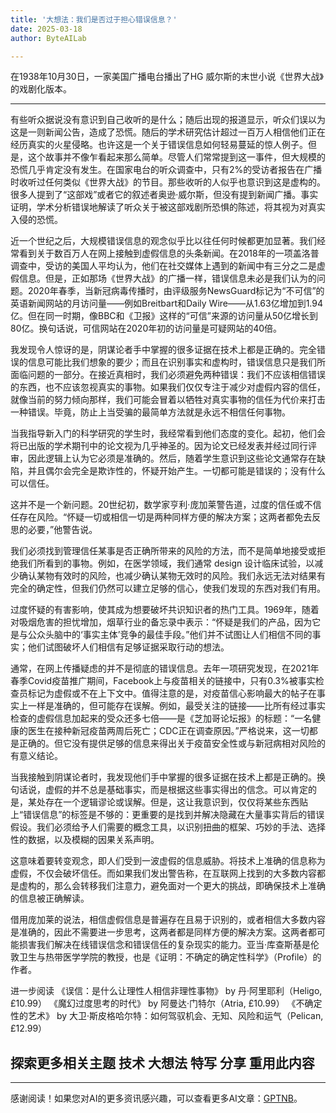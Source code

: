 ```yaml
---
title: '大想法：我们是否过于担心错误信息？'
date: 2025-03-18
author: ByteAILab

---
```


在1938年10月30日，一家美国广播电台播出了HG 威尔斯的末世小说《世界大战》的戏剧化版本。

---
有些听众据说没有意识到自己收听的是什么；随后出现的报道显示，听众们误以为这是一则新闻公告，造成了恐慌。随后的学术研究估计超过一百万人相信他们正在经历真实的火星侵略。也许这是一个关于错误信息如何轻易蔓延的惊人例子。但是，这个故事并不像乍看起来那么简单。尽管人们常常提到这一事件，但大规模的恐慌几乎肯定没有发生。在国家电台的听众调查中，只有2%的受访者报告在广播时收听过任何类似《世界大战》的节目。那些收听的人似乎也意识到这是虚构的。很多人提到了“这部戏”或者它的叙述者奥逊·威尔斯，但没有提到新闻广播。事实证明，学术分析错误地解读了听众关于被这部戏剧所恐惧的陈述，将其视为对真实入侵的恐慌。

近一个世纪之后，大规模错误信息的观念似乎比以往任何时候都更加显著。我们经常看到关于数百万人在网上接触到虚假信息的头条新闻。在2018年的一项盖洛普调查中，受访的美国人平均认为，他们在社交媒体上遇到的新闻中有三分之二是虚假信息。但是，正如那场《世界大战》的广播一样，错误信息未必是我们认为的问题。2020年春季，当新冠病毒传播时，由评级服务NewsGuard标记为“不可信”的英语新闻网站的月访问量——例如Breitbart和Daily Wire——从1.63亿增加到1.94亿。但在同一时期，像BBC和《卫报》这样的“可信”来源的访问量从50亿增长到80亿。换句话说，可信网站在2020年初的访问量是可疑网站的40倍。

我发现令人惊讶的是，阴谋论者手中掌握的很多证据在技术上都是正确的。完全错误的信息可能比我们想象的要少；而且在识别事实和虚构时，错误信息只是我们所面临问题的一部分。在接近真相时，我们必须避免两种错误：我们不应该相信错误的东西，也不应该忽视真实的事物。如果我们仅仅专注于减少对虚假内容的信任，就像当前的努力倾向那样，我们可能会冒着以牺牲对真实事物的信任为代价来打击一种错误。毕竟，防止上当受骗的最简单方法就是永远不相信任何事物。

当我指导新入门的科学研究的学生时，我经常看到他们态度的变化。起初，他们会将已出版的学术期刊中的论文视为几乎神圣的。因为论文已经发表并经过同行评审，因此逻辑上认为它必须是准确的。然后，随着学生意识到这些论文通常存在缺陷，并且偶尔会完全是欺诈性的，怀疑开始产生。一切都可能是错误的；没有什么可以信任。

这并不是一个新问题。20世纪初，数学家亨利·庞加莱警告道，过度的信任或不信任存在风险。“怀疑一切或相信一切是两种同样方便的解决方案；这两者都免去反思的必要，”他警告说。

我们必须找到管理信任某事是否正确所带来的风险的方法，而不是简单地接受或拒绝我们所看到的事物。例如，在医学领域，我们通常 design 设计临床试验，以减少确认某物有效时的风险，也减少确认某物无效时的风险。我们永远无法对结果有完全的确定性，但我们仍然可以建立足够的信心，使我们发现的东西对我们有用。

过度怀疑的有害影响，使其成为想要破坏共识知识者的热门工具。1969年，随着对吸烟危害的担忧增加，烟草行业的备忘录中表示：“怀疑是我们的产品，因为它是与公众头脑中的‘事实主体’竞争的最佳手段。”他们并不试图让人们相信不同的事实；他们试图破坏人们相信有足够证据采取行动的想法。

通常，在网上传播疑虑的并不是彻底的错误信息。去年一项研究发现，在2021年春季Covid疫苗推广期间，Facebook上与疫苗相关的链接中，只有0.3%被事实检查员标记为虚假或不在上下文中。值得注意的是，对疫苗信心影响最大的帖子在事实上一样是准确的，但可能存在误解。例如，最受关注的链接——比所有经过事实检查的虚假信息加起来的受众还多七倍——是《芝加哥论坛报》的标题：“一名健康的医生在接种新冠疫苗两周后死亡；CDC正在调查原因。”严格说来，这一切都是正确的。但它没有提供足够的信息来得出关于疫苗安全性或与新冠病相对风险的有意义结论。

当我接触到阴谋论者时，我发现他们手中掌握的很多证据在技术上都是正确的。换句话说，虚假的并不总是基础事实，而是根据这些事实得出的信念。可以肯定的是，某处存在一个逻辑谬论或误解。但是，这让我意识到，仅仅将某些东西贴上“错误信息”的标签是不够的：更重要的是找到并解决隐藏在大量事实背后的错误假设。我们必须给予人们需要的概念工具，以识别扭曲的框架、巧妙的手法、选择性的数据，以及模糊的因果关系声明。

这意味着要转变观念，即人们受到一波虚假的信息威胁。将技术上准确的信息称为虚假，不仅会破坏信任。而如果我们发出警告称，在互联网上找到的大多数内容都是虚构的，那么会转移我们注意力，避免面对一个更大的挑战，即确保技术上准确的信息被正确解读。

借用庞加莱的说法，相信虚假信息是普遍存在且易于识别的，或者相信大多数内容是准确的，因此不需要进一步思考，这两者都是同样方便的解决方案。这两者都可能损害我们解决在线错误信念和错误信任的复杂现实的能力。亚当·库查斯基是伦敦卫生与热带医学学院的教授，也是《证明：不确定的确定性科学》（Profile）的作者。

进一步阅读
《误信：是什么让理性人相信非理性事物》 by 丹·阿里耶利（Heligo, £10.99）
《魔幻过度思考的时代》 by 阿曼达·门特尔（Atria, £10.99）
《不确定性的艺术》 by 大卫·斯皮格哈尔特：如何驾驭机会、无知、风险和运气（Pelican, £12.99）

探索更多相关主题
技术
大想法
特写
分享
重用此内容
---
---
感谢阅读！如果您对AI的更多资讯感兴趣，可以查看更多AI文章：[GPTNB](https://gptnb.com)。